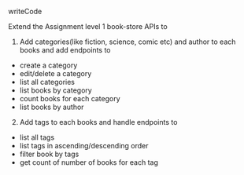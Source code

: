 writeCode

Extend the Assignment level 1 book-store APIs to

1. Add categories(like fiction, science, comic etc) and author to each books and add endpoints to

- create a category
- edit/delete a category
- list all categories
- list books by category
- count books for each category
- list books by author

2. Add tags to each books and handle endpoints to 

- list all tags
- list tags in ascending/descending order
- filter book by tags
- get count of number of books for each tag

